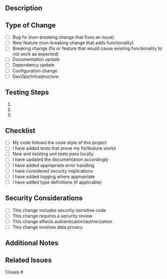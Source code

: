 ## Description
<!-- Describe the changes you're making and why they're needed -->

## Type of Change
<!-- Mark the relevant option with [x] -->
- [ ] Bug fix (non-breaking change that fixes an issue)
- [ ] New feature (non-breaking change that adds functionality)
- [ ] Breaking change (fix or feature that would cause existing functionality to not work as expected)
- [ ] Documentation update
- [ ] Dependency update
- [ ] Configuration change
- [ ] DevOps/Infrastructure

## Testing Steps
<!-- How have you tested these changes? -->
1. 
2. 
3. 

## Checklist
<!-- Mark completed items with [x] -->
- [ ] My code follows the code style of this project
- [ ] I have added tests that prove my fix/feature works
- [ ] New and existing unit tests pass locally
- [ ] I have updated the documentation accordingly
- [ ] I have added appropriate error handling
- [ ] I have considered security implications
- [ ] I have added logging where appropriate
- [ ] I have added type definitions (if applicable)

## Security Considerations
<!-- Describe any security implications or considerations -->
- [ ] This change includes security-sensitive code
- [ ] This change requires a security review
- [ ] This change affects authentication/authorization
- [ ] This change involves data privacy

## Additional Notes
<!-- Any additional information that reviewers should know -->

## Related Issues
<!-- Link to related issues with #issue-number -->
Closes #

